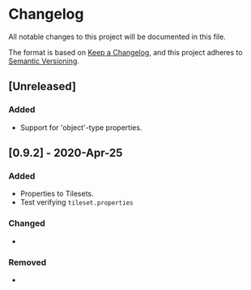 # Changelog

All notable changes to this project will be documented in this file.

The format is based on [Keep a Changelog](https://keepachangelog.com/en/1.0.0/),
and this project adheres to [Semantic Versioning](https://semver.org/spec/v2.0.0.html).

## [Unreleased]

### Added

- Support for 'object'-type properties.

## [0.9.2] - 2020-Apr-25

### Added

- Properties to Tilesets.
- Test verifying `tileset.properties`

### Changed

-

### Removed

-
